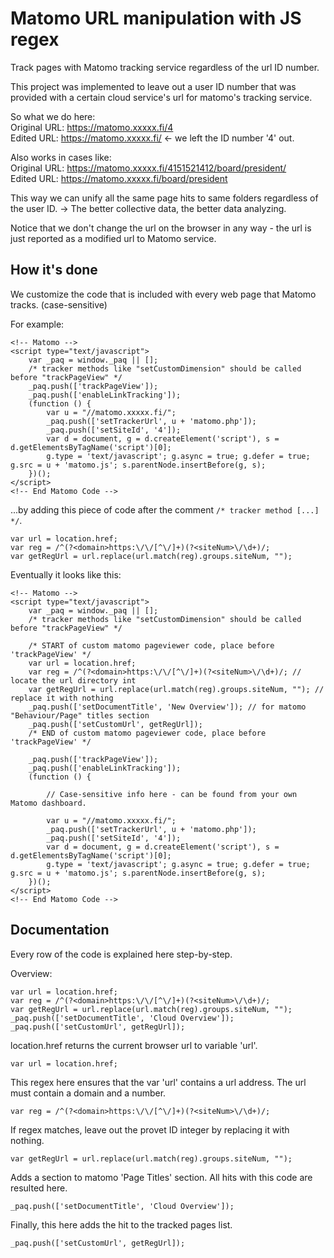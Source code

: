 # Matomo URL manipulation with JS regex

Track pages with Matomo tracking service regardless of the url ID number.

This project was implemented to leave out a user ID number that was provided with a certain cloud service's url for matomo's tracking service.

So what we do here:  
Original URL: https://matomo.xxxxx.fi/4  
Edited URL: https://matomo.xxxxx.fi/    <- we left the ID number '4' out.

Also works in cases like:  
Original URL: https://matomo.xxxxx.fi/4151521412/board/president/    
Edited URL: https://matomo.xxxxx.fi/board/president

This way we can unify all the same page hits to same folders regardless of the user ID.
-> The better collective data, the better data analyzing.

Notice that we don't change the url on the browser in any way - the url is just reported as a modified url to Matomo service.

## How it's done

We customize the code that is included with every web page that Matomo tracks. (case-sensitive)

For example:

```
<!-- Matomo -->
<script type="text/javascript">
    var _paq = window._paq || [];
    /* tracker methods like "setCustomDimension" should be called before "trackPageView" */
    _paq.push(['trackPageView']);
    _paq.push(['enableLinkTracking']);
    (function () {
        var u = "//matomo.xxxxx.fi/";
        _paq.push(['setTrackerUrl', u + 'matomo.php']);
        _paq.push(['setSiteId', '4']);
        var d = document, g = d.createElement('script'), s = d.getElementsByTagName('script')[0];
        g.type = 'text/javascript'; g.async = true; g.defer = true; g.src = u + 'matomo.js'; s.parentNode.insertBefore(g, s);
    })();
</script>
<!-- End Matomo Code -->

```

...by adding this piece of code after the comment `/* tracker method [...] */`.

```
var url = location.href;
var reg = /^(?<domain>https:\/\/[^\/]+)(?<siteNum>\/\d+)/;
var getRegUrl = url.replace(url.match(reg).groups.siteNum, "");
```

Eventually it looks like this:

```
<!-- Matomo -->
<script type="text/javascript">
    var _paq = window._paq || [];
    /* tracker methods like "setCustomDimension" should be called before "trackPageView" */
    
    /* START of custom matomo pageviewer code, place before 'trackPageView' */
    var url = location.href;
    var reg = /^(?<domain>https:\/\/[^\/]+)(?<siteNum>\/\d+)/; // locate the url directory int
    var getRegUrl = url.replace(url.match(reg).groups.siteNum, ""); // replace it with nothing
    _paq.push(['setDocumentTitle', 'New Overview']); // for matomo "Behaviour/Page" titles section
    _paq.push(['setCustomUrl', getRegUrl]);
    /* END of custom matomo pageviewer code, place before 'trackPageView' */
    
    _paq.push(['trackPageView']);
    _paq.push(['enableLinkTracking']);
    (function () {

        // Case-sensitive info here - can be found from your own Matomo dashboard.

        var u = "//matomo.xxxxx.fi/"; 
        _paq.push(['setTrackerUrl', u + 'matomo.php']);
        _paq.push(['setSiteId', '4']);
        var d = document, g = d.createElement('script'), s = d.getElementsByTagName('script')[0];
        g.type = 'text/javascript'; g.async = true; g.defer = true; g.src = u + 'matomo.js'; s.parentNode.insertBefore(g, s);
    })();
</script>
<!-- End Matomo Code -->
```

## Documentation

Every row of the code is explained here step-by-step.

Overview:
```
var url = location.href;
var reg = /^(?<domain>https:\/\/[^\/]+)(?<siteNum>\/\d+)/;
var getRegUrl = url.replace(url.match(reg).groups.siteNum, "");
_paq.push(['setDocumentTitle', 'Cloud Overview']);
_paq.push(['setCustomUrl', getRegUrl]);
```

location.href returns the current browser url to variable 'url'.
```
var url = location.href;
```

This regex here ensures that the var 'url' contains a url address.
The url must contain a domain and a number.
```
var reg = /^(?<domain>https:\/\/[^\/]+)(?<siteNum>\/\d+)/;
```

If regex matches, leave out the provet ID integer by replacing it with nothing.
```
var getRegUrl = url.replace(url.match(reg).groups.siteNum, "");
```

Adds a section to matomo 'Page Titles' section. All hits with this code are 
resulted here.
```
_paq.push(['setDocumentTitle', 'Cloud Overview']);
```

Finally, this here adds the hit  to the tracked pages list.
```
_paq.push(['setCustomUrl', getRegUrl]);
```




